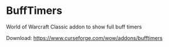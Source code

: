 # BuffTimers
World of Warcraft Classic addon to show full buff timers

Download: https://www.curseforge.com/wow/addons/bufftimers
